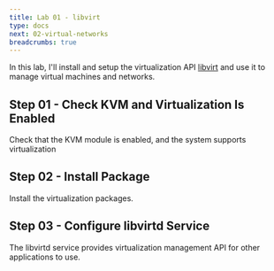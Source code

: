 ```yaml
---
title: Lab 01 - libvirt
type: docs
next: 02-virtual-networks
breadcrumbs: true
---
```


In this lab, I'll install and setup the virtualization API [libvirt](https://libvirt.org/) and use it to manage virtual machines and networks. 

## Step 01 - Check KVM and Virtualization Is Enabled
Check that the KVM module is enabled, and the system supports virtualization

## Step 02 - Install Package
Install the virtualization packages.

## Step 03 - Configure libvirtd Service
The libvirtd service provides virtualization management API for other applications to use.